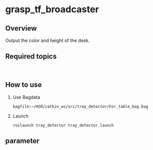 # grasp_tf_broadcaster
## Overview
Output the color and height of the desk.
</br>

## Required topics

</br>

## How to use
1. Use Bagdata  
    ```
    bagfile:~/HSR/catkin_ws/src/tray_detector/hsr_table_bag.bag
    ```

2. Launch  
    ```
    roslaunch tray_detector tray_detector.launch
    ```


## parameter

